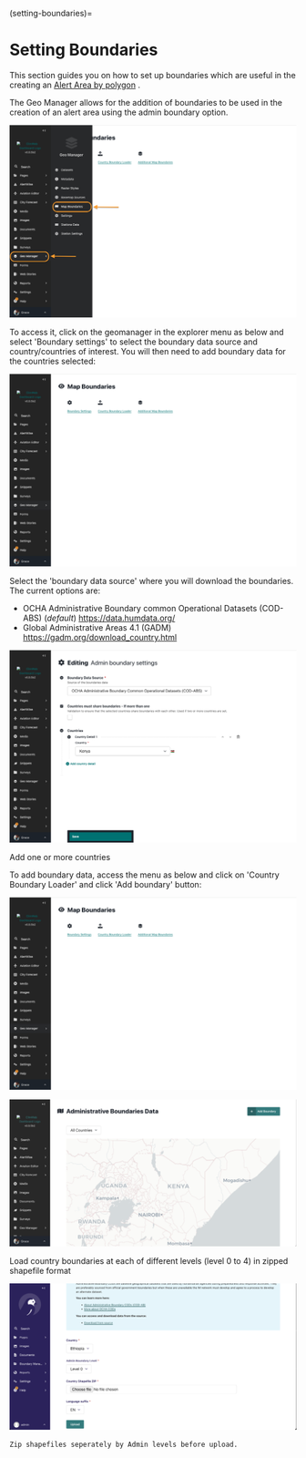 (setting-boundaries)=
# Setting Boundaries

This section guides you on how to set up boundaries which are useful in the creating an [Alert Area by polygon](Creating-Alerts.md#alert-area) .


The Geo Manager allows for the addition of boundaries to be used in the creation of an alert area using the admin boundary option.

![Boundary Settings](../../_static/images/cap/geomanager_boundary.png "Boundary Settings")

To access it, click on the geomanager in the explorer menu as below and select 'Boundary settings' to select the boundary data source and country/countries of interest. You will then need to add boundary data for the countries selected:

![Boundary Settings](../../_static/images/cap/geomanager_boundary_settings.png "Boundary Settings")


Select the 'boundary data source' where you will download the boundaries. The current options are:

- OCHA Administrative Boundary common Operational Datasets (COD-ABS) (*default*) https://data.humdata.org/
- Global Administrative Areas 4.1 (GADM) https://gadm.org/download_country.html

![Boundary Settings](../../_static/images/cap/geomanager_country_select.png "Boundary Settings")


Add one or more countries

To add boundary data, access the menu as below and click on 'Country Boundary Loader' and click 'Add boundary' button:

![Boundary Settings](../../_static/images/cap/geomanager_boundary_settings.png "Boundary Settings")

![Boundary Settings](../../_static/images/cap/add_admin_boundary.png "Boundary Settings")

Load country boundaries at each of different levels (level 0 to 4) in zipped shapefile format

![Boundary Loader](../../_static/images/cap/upload_boundary_file.png "Boundary Loader")

```{note}
Zip shapefiles seperately by Admin levels before upload. 
```
